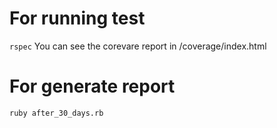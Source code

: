 # For running test
```rspec```
You can see the corevare report in /coverage/index.html

# For generate report

```ruby after_30_days.rb```
